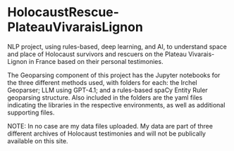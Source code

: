 # HolocaustRescue-PlateauVivaraisLignon
NLP project, using rules-based, deep learning, and AI, to understand space and place of Holocaust survivors and rescuers on the Plateau Vivarais-Lignon in France based on their personal testimonies.

The Geoparsing component of this project has the Jupyter notebooks for the three different methods used, with folders for each:  the Irchel Geoparser; LLM using GPT-4.1; and a rules-based spaCy Entity Ruler geoparsing structure.  Also included in the folders are the yaml files indicating the libraries in the respective environments, as well as additional supporting files.  

NOTE:  In no case are my data files uploaded.  My data are part of three different archives of Holocaust testimonies and will not be publically available on this site.
